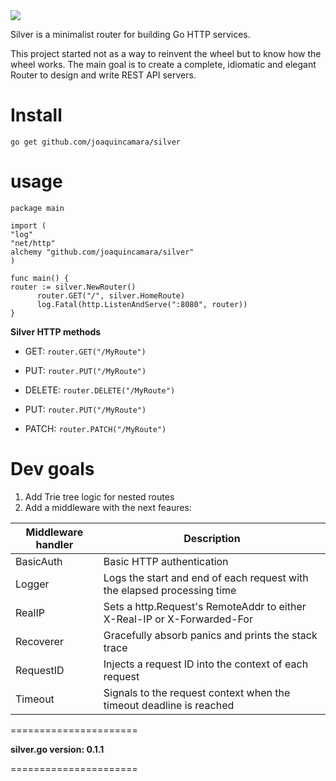   <img  src="https://user-images.githubusercontent.com/26718123/127079860-deadbdab-1d60-49f7-9591-767e9eac48f8.png">

Silver is a minimalist router for building Go HTTP services.

This project started not as a way to reinvent the wheel but to know how the wheel works. The main goal is to create a complete, idiomatic and elegant Router to design and write REST API servers.

# Install

`go get github.com/joaquincamara/silver`

# usage

```golang
package main

import (
"log"
"net/http"
alchemy "github.com/joaquincamara/silver"
)

func main() {
router := silver.NewRouter()
      router.GET("/", silver.HomeRoute)
      log.Fatal(http.ListenAndServe(":8080", router))
}
```

**Silver HTTP methods**

- GET: `router.GET("/MyRoute")`

- PUT: `router.PUT("/MyRoute")`

- DELETE: `router.DELETE("/MyRoute")`

- PUT: `router.PUT("/MyRoute")`

- PATCH: `router.PATCH("/MyRoute")`

# Dev goals

1. Add Trie tree logic for nested routes
2. Add a middleware with the next feaures:

| Middleware handler | Description                                                             |
| ------------------ | ----------------------------------------------------------------------- |
| BasicAuth          | Basic HTTP authentication                                               |
| Logger             | Logs the start and end of each request with the elapsed processing time |
| RealIP             | Sets a http.Request's RemoteAddr to either X-Real-IP or X-Forwarded-For |
| Recoverer          | Gracefully absorb panics and prints the stack trace                     |
| RequestID          | Injects a request ID into the context of each request                   |
| Timeout            | Signals to the request context when the timeout deadline is reached     |

======================

**silver.go version: 0.1.1**

======================
